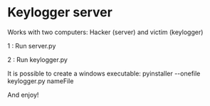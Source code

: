 # Keylogger server

Works with two computers: Hacker (server) and victim (keylogger)

1 : Run server.py 

2 : Run keylogger.py

It is possible to create a windows executable:
pyinstaller --onefile keylogger.py nameFile

And enjoy!  
